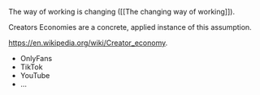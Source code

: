 The way of working is changing ([[The changing way of working]]).

Creators Economies are a concrete, applied instance of this assumption.

https://en.wikipedia.org/wiki/Creator_economy.

- OnlyFans
- TikTok
- YouTube
- ...
